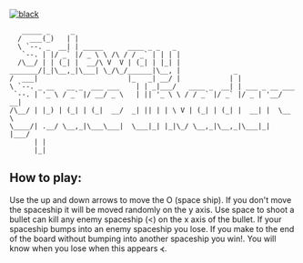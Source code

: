[![black](https://github.com/mendelsshop/sideway_space_invaders/actions/workflows/black.yml/badge.svg)](https://github.com/mendelsshop/sideway_space_invaders/actions/workflows/black.yml)
 ```
    _____ _     _                                                      
   /  ___(_)   | |                                                     
   \ `--. _  __| | _____      ____ _ _   _                             
    `--. | |/ _` |/ _ \ \ /\ / / _` | | | |                            
   /\__/ | | (_| |  __/\ V  V | (_| | |_| |                            
 _______/|_|\__,_|\___| \_/\_/______|\__, |             _               
/  ___|                      |_   _| __/ |            | |              
\ `--. _ __   __ _  ___ ___    | | _|___/   ____ _  __| | ___ _ __ ___ 
  `--. | '_ \ / _` |/ __/ _ \   | || '_ \ \ / / _` |/ _` |/ _ | '__/ __|
/\__/ | |_) | (_| | (_|  __/  _| || | | \ V | (_| | (_| |  __| |  \__ \
\____/| .__/ \__,_|\___\___|  \___|_| |_|\_/ \__,_|\__,_|\___|_|  |___/
       | |                                                              
       |_|                                                           
 ```                              
                                                         
## How to play:
Use the up and down arrows to move the O (space ship).
If you don't move the spaceship it will be moved randomly on the y axis.
Use space to shoot a bullet can kill any enemy spaceship (<) on the x axis of the bullet.
If your spaceship bumps into an enemy spaceship you lose.
If you make to the end of the board without bumping into another spaceship you win!.
You will know when you lose when this appears ⦓.
